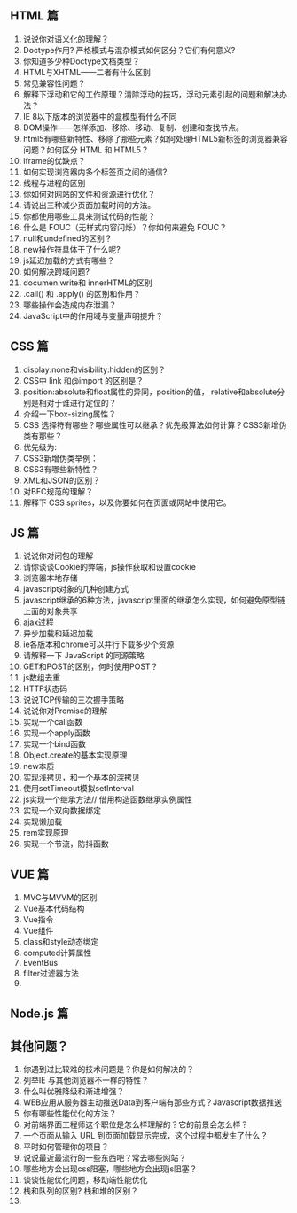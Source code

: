 ## HTML 篇
  1. 说说你对语义化的理解？ 
  2. Doctype作用? 严格模式与混杂模式如何区分？它们有何意义?
  3. 你知道多少种Doctype文档类型？
  4. HTML与XHTML——二者有什么区别
  5. 常见兼容性问题？
  6. 解释下浮动和它的工作原理？清除浮动的技巧，浮动元素引起的问题和解决办法？
  7. IE 8以下版本的浏览器中的盒模型有什么不同
  8. DOM操作——怎样添加、移除、移动、复制、创建和查找节点。
  9. html5有哪些新特性、移除了那些元素？如何处理HTML5新标签的浏览器兼容问题？如何区分 HTML 和 HTML5？
  10. iframe的优缺点？
  11. 如何实现浏览器内多个标签页之间的通信?
  12. 线程与进程的区别
  13. 你如何对网站的文件和资源进行优化？
  14. 请说出三种减少页面加载时间的方法。
  15. 你都使用哪些工具来测试代码的性能？
  16. 什么是 FOUC（无样式内容闪烁）？你如何来避免 FOUC？
  17. null和undefined的区别？
  18. new操作符具体干了什么呢?
  19. js延迟加载的方式有哪些？
  20. 如何解决跨域问题?
  21. documen.write和 innerHTML的区别
  22. .call() 和 .apply() 的区别和作用？
  23. 哪些操作会造成内存泄漏？
  24. JavaScript中的作用域与变量声明提升？



## CSS 篇
1. display:none和visibility:hidden的区别？
2. CSS中 link 和@import 的区别是？
3. position:absolute和float属性的异同，position的值， relative和absolute分别是相对于谁进行定位的？
4. 介绍一下box-sizing属性？
5. CSS 选择符有哪些？哪些属性可以继承？优先级算法如何计算？CSS3新增伪类有那些？
6. 优先级为:
7. CSS3新增伪类举例：
8. CSS3有哪些新特性？
9. XML和JSON的区别？
10. 对BFC规范的理解？
11. 解释下 CSS sprites，以及你要如何在页面或网站中使用它。


## JS 篇
1. 说说你对闭包的理解
2. 请你谈谈Cookie的弊端，js操作获取和设置cookie
3. 浏览器本地存储
4. javascript对象的几种创建方式
5. javascript继承的6种方法，javascript里面的继承怎么实现，如何避免原型链上面的对象共享
6. ajax过程
7. 异步加载和延迟加载
8. ie各版本和chrome可以并行下载多少个资源
9. 请解释一下 JavaScript 的同源策略
10. GET和POST的区别，何时使用POST？
11. js数组去重
12. HTTP状态码
13. 说说TCP传输的三次握手策略
14. 说说你对Promise的理解
15. 实现一个call函数
16. 实现一个apply函数
17. 实现一个bind函数
18. Object.create的基本实现原理
19. new本质
20. 实现浅拷贝，和一个基本的深拷贝
21. 使用setTimeout模拟setInterval
22. js实现一个继承方法// 借用构造函数继承实例属性
23. 实现一个双向数据绑定
24. 实现懒加载
25. rem实现原理
26. 实现一个节流，防抖函数




## VUE 篇
  1. MVC与MVVM的区别
  2. Vue基本代码结构
  3. Vue指令
  4. Vue组件
  5. class和style动态绑定
  6. computed计算属性
  7. EventBus
  8. filter过滤器方法
  9. 

## Node.js 篇

## 其他问题？
  1. 你遇到过比较难的技术问题是？你是如何解决的？
  2. 列举IE 与其他浏览器不一样的特性？
  3. 什么叫优雅降级和渐进增强？
  4. WEB应用从服务器主动推送Data到客户端有那些方式？Javascript数据推送
  5. 你有哪些性能优化的方法？
  6. 对前端界面工程师这个职位是怎么样理解的？它的前景会怎么样？
  7. 一个页面从输入 URL 到页面加载显示完成，这个过程中都发生了什么？
  8. 平时如何管理你的项目？
  9. 说说最近最流行的一些东西吧？常去哪些网站？
  10. 哪些地方会出现css阻塞，哪些地方会出现js阻塞？
  11. 谈谈性能优化问题，移动端性能优化
  12. 栈和队列的区别? 栈和堆的区别？
  13. 

